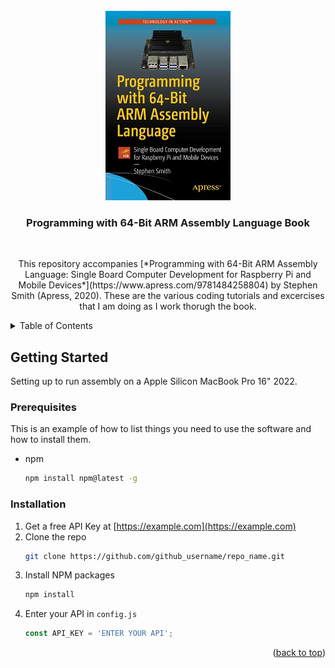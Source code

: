 <div id="top"></div>

<!-- PROJECT LOGO -->
<br />
<div align="center">
  <a href="https://github.com/ChessMess/ProgrammingWith64BitArmAssemblyLanguage">
    <img src="https://raw.githubusercontent.com/ChessMess/ProgrammingWith64BitArmAssemblyLanguage/main/images/bookfrontcover.jpeg" alt="Book Cover" width="200" height="303">
  </a>

<h3 align="center">Programming with 64-Bit ARM Assembly Language Book</h3>
 <br/>
  <p align="center">
    This repository accompanies [*Programming with 64-Bit ARM Assembly Language: Single Board Computer Development for Raspberry Pi and Mobile Devices*](https://www.apress.com/9781484258804) by Stephen Smith (Apress, 2020). These are the various coding tutorials and excercises that I am doing as I work thorugh the book.
    <br />
  </p>
</div>



<!-- TABLE OF CONTENTS -->
<details>
  <summary>Table of Contents</summary>
  <ol>
    <li>
      <a href="#about-the-project">About The Project</a>
      <ul>
        <li><a href="#built-with">Built With</a></li>
      </ul>
    </li>
    <li>
      <a href="#getting-started">Getting Started</a>
      <ul>
        <li><a href="#prerequisites">Prerequisites</a></li>
        <li><a href="#installation">Installation</a></li>
      </ul>
    </li>
  </ol>
</details>

<!-- GETTING STARTED -->
## Getting Started

Setting up to run assembly on a Apple Silicon MacBook Pro 16" 2022.

### Prerequisites

This is an example of how to list things you need to use the software and how to install them.
* npm
  ```sh
  npm install npm@latest -g
  ```

### Installation

1. Get a free API Key at [https://example.com](https://example.com)
2. Clone the repo
   ```sh
   git clone https://github.com/github_username/repo_name.git
   ```
3. Install NPM packages
   ```sh
   npm install
   ```
4. Enter your API in `config.js`
   ```js
   const API_KEY = 'ENTER YOUR API';
   ```

<p align="right">(<a href="#top">back to top</a>)</p>